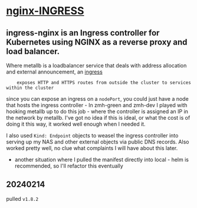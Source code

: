 # [nginx-INGRESS](https://kubernetes.github.io/ingress-nginx/deploy/#bare-metal-clusters)
## ingress-nginx is an Ingress controller for Kubernetes using NGINX as a reverse proxy and load balancer.

Where metallb is a loadbalancer service that deals with address allocation and external announcement, an [ingress](https://kubernetes.io/docs/concepts/services-networking/ingress/)

        exposes HTTP and HTTPS routes from outside the cluster to services within the cluster

since you can expose an ingress on a `nodePort`, you could just have a node that hosts the ingress controller - In zmh-green and zmh-dev I played with hooking metallb up to do this job - where the controller is assigned an IP in the network by metallb. I've got no idea if this is ideal, or what the cost is of doing it this way, it worked well enough when I needed it.

I also used `Kind: Endpoint` objects to weasel the ingress controller into serving up my NAS and other external objects via public DNS records. Also worked pretty well, no clue what complaints I will have about this later.

- another situation where I pulled the manifest directly into local - helm is recommended, so I'll refactor this eventually

## 20240214

pulled `v1.8.2`
